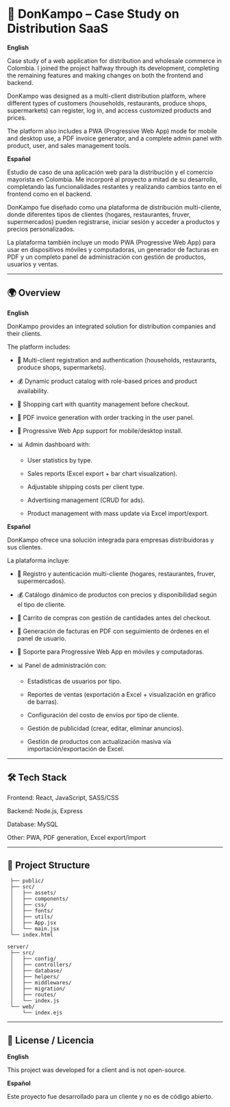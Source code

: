 # 🛒 DonKampo – Case Study on Distribution SaaS

**English**

Case study of a web application for distribution and wholesale commerce in Colombia.
I joined the project halfway through its development, completing the remaining features and making changes on both the frontend and backend.

DonKampo was designed as a multi-client distribution platform, where different types of customers (households, restaurants, produce shops, supermarkets) can register, log in, and access customized products and prices.

The platform also includes a PWA (Progressive Web App) mode for mobile and desktop use, a PDF invoice generator, and a complete admin panel with product, user, and sales management tools.

**Español**

Estudio de caso de una aplicación web para la distribución y el comercio mayorista en Colombia.
Me incorporé al proyecto a mitad de su desarrollo, completando las funcionalidades restantes y realizando cambios tanto en el frontend como en el backend.

DonKampo fue diseñado como una plataforma de distribución multi-cliente, donde diferentes tipos de clientes (hogares, restaurantes, fruver, supermercados) pueden registrarse, iniciar sesión y acceder a productos y precios personalizados.

La plataforma también incluye un modo PWA (Progressive Web App) para usar en dispositivos móviles y computadoras, un generador de facturas en PDF y un completo panel de administración con gestión de productos, usuarios y ventas.

---

## 🌍 Overview

**English**

DonKampo provides an integrated solution for distribution companies and their clients.

The platform includes:

- 👥 Multi-client registration and authentication (households, restaurants, produce shops, supermarkets).

- 💰 Dynamic product catalog with role-based prices and product availability.

- 🛒 Shopping cart with quantity management before checkout.

- 📄 PDF invoice generation with order tracking in the user panel.

- 📲 Progressive Web App support for mobile/desktop install.

- 📊 Admin dashboard with:

    - User statistics by type.

    - Sales reports (Excel export + bar chart visualization).

    - Adjustable shipping costs per client type.

    - Advertising management (CRUD for ads).

    - Product management with mass update via Excel import/export.

**Español**

DonKampo ofrece una solución integrada para empresas distribuidoras y sus clientes.

La plataforma incluye:

- 👥 Registro y autenticación multi-cliente (hogares, restaurantes, fruver, supermercados).

- 💰 Catálogo dinámico de productos con precios y disponibilidad según el tipo de cliente.

- 🛒 Carrito de compras con gestión de cantidades antes del checkout.

- 📄 Generación de facturas en PDF con seguimiento de órdenes en el panel de usuario.

- 📲 Soporte para Progressive Web App en móviles y computadoras.

- 📊 Panel de administración con:

    - Estadísticas de usuarios por tipo.

    - Reportes de ventas (exportación a Excel + visualización en gráfico de barras).

    - Configuración del costo de envíos por tipo de cliente.

    - Gestión de publicidad (crear, editar, eliminar anuncios).

    - Gestión de productos con actualización masiva vía importación/exportación de Excel.

---

## 🛠️ Tech Stack

Frontend: React, JavaScript, SASS/CSS

Backend: Node.js, Express

Database: MySQL

Other: PWA, PDF generation, Excel export/import

---

## 📂 Project Structure
```text
 ├── public/
 ├── src/
 │   ├── assets/
 │   ├── components/
 │   ├── css/
 │   ├── fonts/
 │   ├── utils/
 │   ├── App.jsx
 │   └── main.jsx
 └── index.html

server/
 ├── src/
 │   ├── config/
 │   ├── controllers/
 │   ├── database/
 │   ├── helpers/
 │   ├── middlewares/
 │   ├── migration/
 │   ├── routes/
 │   └── index.js
 └── web/
     └── index.ejs
```

---

## 📜 License / Licencia

**English**

This project was developed for a client and is not open-source.

**Español**

Este proyecto fue desarrollado para un cliente y no es de código abierto.
